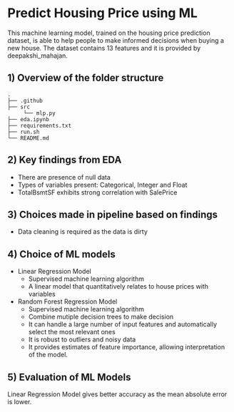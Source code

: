 # Predict Housing Price using ML
This machine learning model, trained on the housing price prediction dataset, is able to help people to make informed decisions when buying a new house.
The dataset contains 13 features and it is provided by deepakshi_mahajan.

## 1) Overview of the folder structure
    .
    ├── .github                   
    ├── src
         └── mlp.py 
    ├── eda.ipynb                     
    ├── requirements.txt                    
    ├── run.sh                   
    └── README.md
    
## 2) Key findings from EDA
- There are presence of null data
- Types of variables present: Categorical, Integer and Float
- TotalBsmtSF exhibits strong correlation with SalePrice

## 3) Choices made in pipeline based on findings
- Data cleaning is required as the data is dirty

## 4) Choice of ML models
- Linear Regression Model
    - Supervised machine learning algorithm
    - A linear model that quantitatively relates to house prices with variables
- Random Forest Regression Model
    - Supervised machine learning algorithm
    - Combine mutiple decision trees to make decision
    - It can handle a large number of input features and automatically select the most relevant ones
    - It is robust to outliers and noisy data
    - It provides estimates of feature importance, allowing interpretation of the model.

## 5) Evaluation of ML Models
Linear Regression Model gives better accuracy as the mean absolute error is lower.


